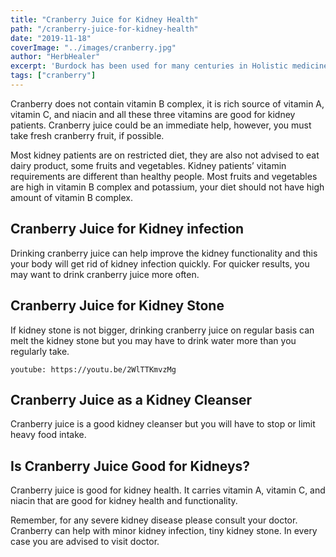 ```yaml
---
title: "Cranberry Juice for Kidney Health"
path: "/cranberry-juice-for-kidney-health"
date: "2019-11-18"
coverImage: "../images/cranberry.jpg"
author: "HerbHealer"
excerpt: 'Burdock has been used for many centuries in Holistic medicine in order to treat a variety of different conditions. It has been used most commonly as a diuretic and as a digestive aid traditionally. Now researchers are performing many experiments on burdock, and they have discovered numerous potential uses and health benefits.'
tags: ["cranberry"]
---
```


Cranberry does not contain vitamin B complex, it is rich source of vitamin A, vitamin C, and niacin and all these three vitamins are good for kidney patients. Cranberry juice could be an immediate help, however, you must take fresh cranberry fruit, if possible.

Most kidney patients are on restricted diet, they are also not advised to eat dairy product, some fruits and vegetables. Kidney patients’ vitamin requirements are different than healthy people. Most fruits and vegetables are high in vitamin B complex and potassium, your diet should not have high amount of vitamin B complex.


## Cranberry Juice for Kidney infection
Drinking cranberry juice can help improve the kidney functionality and this your body will get rid of kidney infection quickly. For quicker results, you may want to drink cranberry juice more often.

## Cranberry Juice for Kidney Stone
If kidney stone is not bigger, drinking cranberry juice on regular basis can melt the kidney stone but you may have to drink water more than you regularly take.

`youtube: https://youtu.be/2WlTTKmvzMg`

## Cranberry Juice as a Kidney Cleanser
Cranberry juice is a good kidney cleanser but you will have to stop or limit heavy food intake.

## Is Cranberry Juice Good for Kidneys?
Cranberry juice is good for kidney health. It carries vitamin A, vitamin C, and niacin that are good for kidney health and functionality.

Remember, for any severe kidney disease please consult your doctor. Cranberry can help with minor kidney infection, tiny kidney stone. In every case you are advised to visit doctor.

